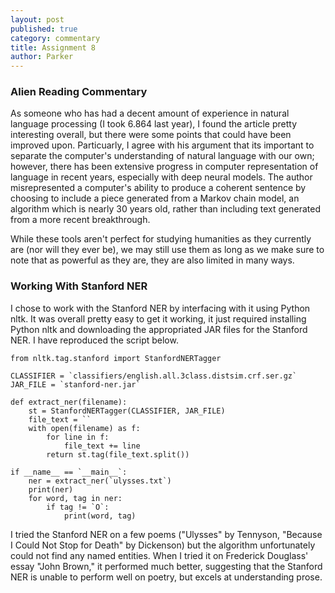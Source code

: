 ```yaml
---
layout: post
published: true
category: commentary
title: Assignment 8
author: Parker
---
```

### Alien Reading Commentary

As someone who has had a decent amount of experience in natural language processing (I took 6.864 last year), I found the article pretty interesting overall, but there were some points that could have been improved upon. Particuarly, I agree with his argument that its important to separate the computer's understanding of natural language with our own; however, there has been extensive progress in computer representation of language in recent years, especially with deep neural models. The author misrepresented a computer's ability to produce a coherent sentence by choosing to include a piece generated from a Markov chain model, an algorithm which is nearly 30 years old, rather than including text generated from a more recent breakthrough.

While these tools aren't perfect for studying humanities as they currently are (nor will they ever be), we may still use them as long as we make sure to note that as powerful as they are, they are also limited in many ways.

### Working With Stanford NER

I chose to work with the Stanford NER by interfacing with it using Python nltk. It was overall pretty easy to get it working, it just required installing Python nltk and downloading the appropriated JAR files for the Stanford NER. I have reproduced the script below.


    from nltk.tag.stanford import StanfordNERTagger

    CLASSIFIER = `classifiers/english.all.3class.distsim.crf.ser.gz`
    JAR_FILE = `stanford-ner.jar`

    def extract_ner(filename):
        st = StanfordNERTagger(CLASSIFIER, JAR_FILE)
        file_text = ``
        with open(filename) as f:
            for line in f:
                file_text += line
            return st.tag(file_text.split())

    if __name__ == `__main__`:
        ner = extract_ner(`ulysses.txt`)
        print(ner)
        for word, tag in ner:
            if tag != `O`:
                print(word, tag)
                
I tried the Stanford NER on a few poems ("Ulysses" by Tennyson, "Because I Could Not Stop for Death" by Dickenson) but the algorithm unfortunately could not find any named entities. When I tried it on Frederick Douglass' essay "John Brown," it performed much better, suggesting that the Stanford NER is unable to perform well on poetry, but excels at understanding prose.
           